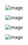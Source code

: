 ![image](https://user-images.githubusercontent.com/101780699/178168198-fe2d58c7-7650-43ea-91a1-df5dd770f1dc.png)

![image](https://user-images.githubusercontent.com/101780699/178168733-1ebecac2-def5-4ab9-8ebc-786bfe4d9f82.png)



![image](https://user-images.githubusercontent.com/101780699/178170356-e2e174bb-3e56-4ee8-97c0-998df5cb4d18.png)

![image](https://user-images.githubusercontent.com/101780699/178171735-c1efeb48-2e94-435d-b217-75a40ed910f8.png)